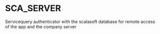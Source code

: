 # SCA_SERVER

Servicequery authenticator with the scalasoft database for remote access of the app and the company server
